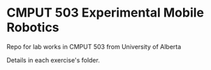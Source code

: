 # CMPUT 503 Experimental Mobile Robotics

Repo for lab works in CMPUT 503 from University of Alberta

Details in each exercise's folder.